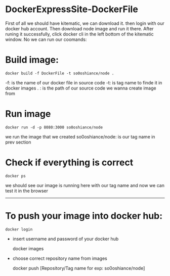 # DockerExpressSite-DockerFile

First of all we should have kitematic, we can download it. then login with our docker hub account.
Then download node image and run it there. After runing it successfully, click docker cli in the left bottom of the kitematic window. No we can run our coomands:

# Build image:

    docker build -f DockerFile -t so0oshiance/node .

-f: is the name of our docker file in source code
-t: is tag name to finde it in docker images
. : is the path of our source code we wanna create image from

# Run image

    docker run -d -p 8080:3000 so0oshiance/node

we run the image that we created
so0oshiance/node: is our tag name in prev section

# Check if everything is correct

    docker ps

we should see our image is running here with our tag name and now we can test it in the browser

---

# To push your image into docker hub:

    docker login

- insert username and password of your docker hub

  docker images

- choose correct repository name from images

  docker push [Repository/Tag name for exp: so0oshiance/node]
